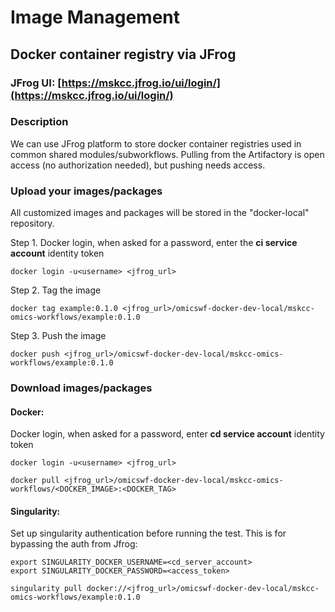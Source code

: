 # Image Management

## Docker container registry via JFrog

### JFrog UI: [https://mskcc.jfrog.io/ui/login/](https://mskcc.jfrog.io/ui/login/)

### Description

We can use JFrog platform to store docker container registries used in common shared modules/subworkflows. Pulling from the Artifactory is open access (no authorization needed), but pushing needs access.

### Upload your images/packages

All customized images and packages will be stored in the "docker-local" repository.&#x20;

Step 1. Docker login, when asked for a password, enter the **ci service account** identity token

```
docker login -u<username> <jfrog_url>
```

Step 2. Tag the image

```
docker tag example:0.1.0 <jfrog_url>/omicswf-docker-dev-local/mskcc-omics-workflows/example:0.1.0
```

Step 3. Push the image

```
docker push <jfrog_url>/omicswf-docker-dev-local/mskcc-omics-workflows/example:0.1.0
```

### Download images/packages

#### Docker:

Docker login, when asked for a password, enter **cd service account** identity token

```
docker login -u<username> <jfrog_url>
```

```
docker pull <jfrog_url>/omicswf-docker-dev-local/mskcc-omics-workflows/<DOCKER_IMAGE>:<DOCKER_TAG>
```

#### Singularity:

Set up singularity authentication before running the test. This is for bypassing the auth from Jfrog:

```
export SINGULARITY_DOCKER_USERNAME=<cd_server_account>
export SINGULARITY_DOCKER_PASSWORD=<access_token>
```

```
singularity pull docker://<jfrog_url>/omicswf-docker-dev-local/mskcc-omics-workflows/example:0.1.0
```

